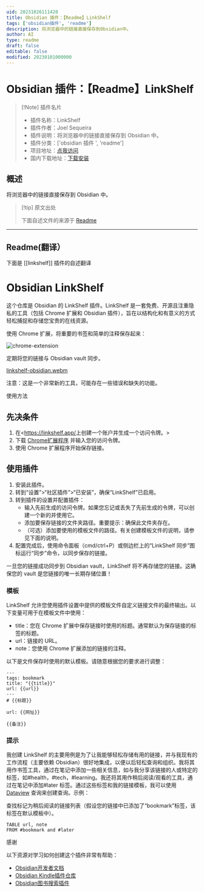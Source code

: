 ```yaml
---
uid: 20231026111420
title: Obsidian 插件：【Readme】LinkShelf
tags: ['obsidian插件', 'readme']
description: 将浏览器中的链接直接保存到Obsidian中。
author: AI
type: readme
draft: false
editable: false
modified: 20230101000000
---
```


# Obsidian 插件：【Readme】LinkShelf

> [!Note] 插件名片
> - 插件名称：LinkShelf
> - 插件作者：Joel Sequeira
> - 插件说明：将浏览器中的链接直接保存到 Obsidian 中。
> - 插件分类：['obsidian 插件 ', 'readme']
> - 项目地址：[点我访问](https://github.com/joelseq/obsidian-linkshelf)
> - 国内下载地址：[下载安装](https://pkmer.cn/products/plugin/pluginMarket/?linkshelf)

## 概述

将浏览器中的链接直接保存到 Obsidian 中。

> [!tip] 原文出处
>
>下面自述文件的来源于 [Readme](https://ghproxy.net/https://raw.githubusercontent.com/joelseq/obsidian-linkstowr/main/README.md)

---

## Readme(翻译）

下面是 [[linkshelf]] 插件的自述翻译

# Obsidian LinkShelf

这个仓库是 Obsidian 的 LinkShelf 插件。LinkShelf 是一套免费、开源且注重隐私的工具（包括 Chrome 扩展和 Obsidian 插件），旨在以结构化和有意义的方式轻松捕捉和存储您宝贵的在线资源。

使用 Chrome 扩展，将重要的书签和简单的注释保存起来：

![chrome-extension](assets/linkshelf-chrome.png)

定期将您的链接与 Obsidian vault 同步。

[linkshelf-obsidian.webm](https://github.com/joelseq/obsidian-linkshelf/assets/12389411/fae8324c-ec3d-4fbc-9b07-23a21333c1c1)

注意：这是一个非常新的工具，可能存在一些错误和缺失的功能。

使用方法

## 先决条件

1. 在<<https://linkshelf.app/>上创建一个账户并生成一个访问令牌。>
2. 下载 [Chrome扩展程序](https://chrome.google.com/webstore/detail/linkshelf/ahppmgflbaeiphlkkgngijgmfapabgee) 并输入您的访问令牌。
3. 使用 Chrome 扩展程序开始保存链接。

## 使用插件

1. 安装此插件。
2. 转到“设置”>“社区插件”>“已安装”，确保“LinkShelf”已启用。
3. 转到插件的设置并配置插件：
    - 输入先前生成的访问令牌。如果您忘记或丢失了先前生成的令牌，可以创建一个新的并使用它。
    - 添加要保存链接的文件夹路径。重要提示：确保此文件夹存在。
    - （可选）添加要使用的模板文件的路径。有关创建模板文件的说明，请参见下面的说明。
4. 配置完成后，使用命令面板（cmd/ctrl+P）或侧边栏上的“LinkShelf 同步”图标运行“同步”命令，以同步保存的链接。

一旦您的链接成功同步到 Obsidian vault，LinkShelf 将不再存储您的链接。这确保您的 vault 是您链接的唯一长期存储位置！

### 模板

LinkShelf 允许您使用插件设置中提供的模板文件自定义链接文件的最终输出。以下变量可用于在模板文件中使用：

- title：您在 Chrome 扩展中保存链接时使用的标题。通常默认为保存链接的标签的标题。
- url：链接的 URL。
- note：您使用 Chrome 扩展添加的链接的注释。

以下是文件保存时使用的默认模板。请随意根据您的要求进行调整：

```
---
tags: bookmark
title: "{{title}}"
url: {{url}}
---
# {{标题}}

url: {{网址}}

{{备注}}
```

### 提示

我创建 LinkShelf 的主要用例是为了让我能够轻松存储有用的链接，并与我现有的工作流程（主要依赖 Obsidian）很好地集成，以便以后轻松查询和组织。我将其用作书签工具，通过在笔记中添加一些相关信息，如与我分享该链接的人或特定的标签，如#health，#tech，#learning。我还将其用作稍后阅读/观看的工具，通过在笔记中添加#later 标签。通过这些标签和我的链接模板，我可以使用 [Dataview](https://github.com/blacksmithgu/obsidian-dataview) 查询来创建查询。示例：

查找标记为稍后阅读的链接列表（假设您的链接中已添加了“bookmark”标签，该标签在默认模板中）。

```dataview
TABLE url, note
FROM #bookmark and #later
```

感谢

以下资源对学习如何创建这个插件非常有帮助：

- [Obsidian开发者文档](https://docs.obsidian.md/)
- [Obsidian Kindle插件仓库](https://github.com/hadynz/obsidian-kindle-plugin)
- [Obsidian图书搜索插件](https://github.com/anpigon/obsidian-book-search-plugin)



